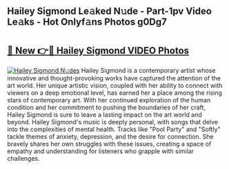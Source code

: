 ## Hailey Sigmond Le𝚊ked N𝚞de - Part-1pv Video Le𝚊ks - Hot Onlyf𝚊ns Photos g0Dg7

# <h2><a href="http://ab20852.deff.icu/?id=Hailey+Sigmond">🔗 New 👉🔴 Hailey Sigmond VIDEO Photos</a></h2>

[![Hailey Sigmond N𝚞des](https://i.imgur.com/rIISA9y.gif)](http://ab20852.deff.icu/?id=Hailey+Sigmond)
Hailey Sigmond is a contemporary artist whose innovative and thought-provoking works have captured the attention of the art world. Her unique artistic vision, coupled with her ability to connect with viewers on a deep emotional level, has earned her a place among the rising stars of contemporary art. With her continued exploration of the human condition and her commitment to pushing the boundaries of her craft, Hailey Sigmond is sure to leave a lasting impact on the art world and beyond. Hailey Sigmond's music is deeply personal, with songs that delve into the complexities of mental health. Tracks like "Pool Party" and "Softly" tackle themes of anxiety, depression, and the desire for connection. She bravely shares her own struggles with these issues, creating a space of empathy and understanding for listeners who grapple with similar challenges.
